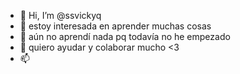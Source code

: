 - 👋 Hi, I’m @ssvickyq
- 👀 estoy interesada en aprender muchas cosas
- 🌱 aún no aprendí nada pq todavía no he empezado 
- 💞️ quiero ayudar y colaborar mucho <3
- 📫 
<!---
ssvickyq/ssvickyq is a ✨ special ✨ repository because its `README.md` (this file) appears on your GitHub profile.
You can click the Preview link to take a look at your changes.
--->
